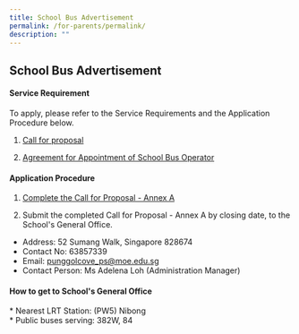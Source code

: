 ```yaml
---
title: School Bus Advertisement
permalink: /for-parents/permalink/
description: ""
---
```

<h2>School Bus Advertisement</h2>

<h4>Service Requirement</h4>

To apply, please refer to the Service Requirements and the Application Procedure below.

1. <a target="_blank" href="https://go.gov.sg/proposalsversionjune2023">Call for proposal</a>

2. <a target="_blank" href="https://go.gov.sg/sampleagreement">Agreement for Appointment of School Bus Operator</a>

<h4>Application Procedure</h4>

1.  <a target="_blank" href="https://go.gov.sg/callforproposalbypcpsannexa">Complete the Call for Proposal - Annex A</a>

2.  Submit the completed Call for Proposal - Annex A by closing date, to the School's General Office.

* Address: 52 Sumang Walk, Singapore 828674<br>
* Contact No: 63857339<br>
* Email: punggolcove_ps@moe.edu.sg<br>
* Contact Person: Ms Adelena Loh (Administration Manager)<br>

<h4>How to get to School's General Office</h4>
* Nearest LRT Station: (PW5) Nibong<br>
* Public buses serving: 382W, 84